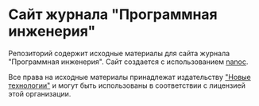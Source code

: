 # Сайт журнала "Программная инженерия"
Репозиторий содержит исходные материалы для сайта журнала "Программная инженерия".
Сайт создается с использованием [nanoc](https://nanoc.ws).

Все права на исходные материалы принадлежат издательству ["Новые технологии"](https://novtex.ru)
и могут быть использованы в соответствии с лицензией этой организации.
